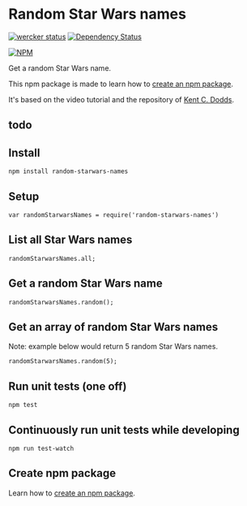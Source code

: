 # Random Star Wars names

[![wercker status](https://app.wercker.com/status/ea7283b8241c7f990c6116c7f2d89402/s/master "wercker status")](https://app.wercker.com/project/bykey/ea7283b8241c7f990c6116c7f2d89402) [![Dependency Status](https://gemnasium.com/ebabel-eu/random-starwars-names.svg)](https://gemnasium.com/ebabel-eu/random-starwars-names)

[![NPM](https://nodei.co/npm/random-starwars-names.png)](https://npmjs.org/package/random-starwars-names)

Get a random Star Wars name.

This npm package is made to learn how to [create an npm package](CREATE-NPM-PACKAGE.md).

It's based on the video tutorial and the repository of [Kent C. Dodds](https://github.com/kentcdodds/starwars-names).

## todo

## Install

```
npm install random-starwars-names
```

## Setup

```
var randomStarwarsNames = require('random-starwars-names')
```

## List all Star Wars names

```
randomStarwarsNames.all;
```

## Get a random Star Wars name

```
randomStarwarsNames.random();
```

## Get an array of random Star Wars names

Note: example below would return 5 random Star Wars names.

```
randomStarwarsNames.random(5);
```

## Run unit tests (one off)

```
npm test
```

## Continuously run unit tests while developing

```
npm run test-watch
```

## Create npm package

Learn how to [create an npm package](CREATE-NPM-PACKAGE.md).

